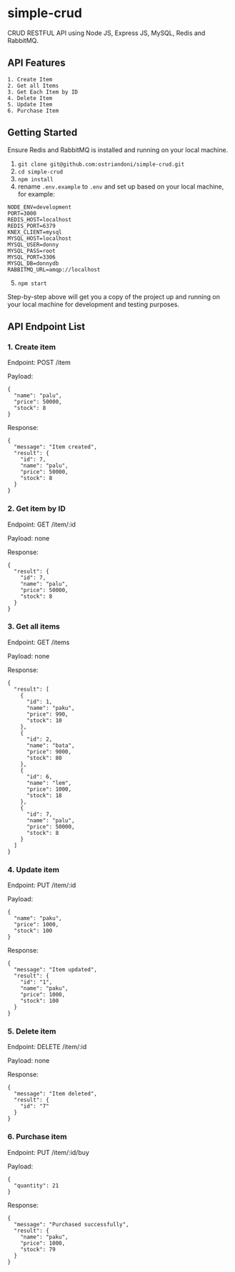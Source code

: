 # simple-crud
CRUD RESTFUL API using Node JS, Express JS, MySQL, Redis and RabbitMQ.


## API Features
```
1. Create Item
2. Get all Items
3. Get Each Item by ID
4. Delete Item
5. Update Item
6. Purchase Item
```

## Getting Started

Ensure Redis and RabbitMQ is installed and running on your local machine.

  1. `git clone git@github.com:ostriandoni/simple-crud.git`
  2. `cd simple-crud`
  3. `npm install`
  4.  rename `.env.example` to `.env` and set up based on your local machine, for example:
  ```
  NODE_ENV=development
  PORT=3000
  REDIS_HOST=localhost
  REDIS_PORT=6379
  KNEX_CLIENT=mysql
  MYSQL_HOST=localhost
  MYSQL_USER=donny
  MYSQL_PASS=root
  MYSQL_PORT=3306
  MYSQL_DB=donnydb
  RABBITMQ_URL=amqp://localhost
  ```
  5. `npm start`

Step-by-step above will get you a copy of the project up and running on your local machine for development and testing purposes.

## API Endpoint List

### 1. Create item
Endpoint: POST /item

Payload:
```
{
  "name": "palu",
  "price": 50000,
  "stock": 8
}
```

Response:
```
{
  "message": "Item created",
  "result": {
    "id": 7,
    "name": "palu",
    "price": 50000,
    "stock": 8
  }
}
```

### 2. Get item by ID
Endpoint: GET /item/:id

Payload: none

Response:
```
{
  "result": {
    "id": 7,
    "name": "palu",
    "price": 50000,
    "stock": 8
  }
}
```

### 3. Get all items
Endpoint: GET /items

Payload: none

Response:
```
{
  "result": [
    {
      "id": 1,
      "name": "paku",
      "price": 990,
      "stock": 10
    },
    {
      "id": 2,
      "name": "bata",
      "price": 9000,
      "stock": 80
    },
    {
      "id": 6,
      "name": "lem",
      "price": 1000,
      "stock": 18
    },
    {
      "id": 7,
      "name": "palu",
      "price": 50000,
      "stock": 8
    }
  ]
}
```

### 4. Update item
Endpoint: PUT /item/:id

Payload:
```
{
  "name": "paku",
  "price": 1000,
  "stock": 100
}
```

Response:
```
{
  "message": "Item updated",
  "result": {
    "id": "1",
    "name": "paku",
    "price": 1000,
    "stock": 100
  }
}
```

### 5. Delete item
Endpoint: DELETE /item/:id

Payload: none

Response:
```
{
  "message": "Item deleted",
  "result": {
    "id": "7"
  }
}
```

### 6. Purchase item
Endpoint: PUT /item/:id/buy

Payload:
```
{
  "quantity": 21
}
```

Response:
```
{
  "message": "Purchased successfully",
  "result": {
    "name": "paku",
    "price": 1000,
    "stock": 79
  }
}
```
